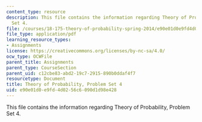 ```yaml
---
content_type: resource
description: This file contains the information regarding Theory of Probability, Problem
  Set 4.
file: /courses/18-175-theory-of-probability-spring-2014/e90e01d0e9fd4d0256c6090d1d98e428_MIT18_175S14_ProblemSet4.pdf
file_type: application/pdf
learning_resource_types:
- Assignments
license: https://creativecommons.org/licenses/by-nc-sa/4.0/
ocw_type: OCWFile
parent_title: Assignments
parent_type: CourseSection
parent_uid: c12cbe83-abd2-19c7-2915-890b0ddaf4f7
resourcetype: Document
title: Theory of Probability, Problem Set 4
uid: e90e01d0-e9fd-4d02-56c6-090d1d98e428
---
```

This file contains the information regarding Theory of Probability, Problem Set 4.